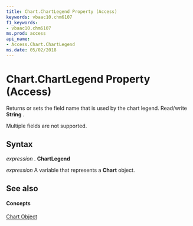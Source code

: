 ```yaml
---
title: Chart.ChartLegend Property (Access)
keywords: vbaac10.chm6107
f1_keywords:
- vbaac10.chm6107
ms.prod: access
api_name:
- Access.Chart.ChartLegend
ms.date: 05/02/2018
---
```



# Chart.ChartLegend Property (Access)

Returns or sets the field name that is used by the chart legend. Read/write **String** .

Multiple fields are not supported.


## Syntax

 _expression_ . **ChartLegend**

 _expression_ A variable that represents a **Chart** object.


## See also


#### Concepts


[Chart Object](chart-object-access.md)